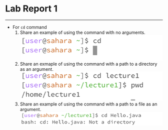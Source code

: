 # Lab Report 1
---
- For `cd` command
  1. Share an example of using the command with no arguments.
     ![](cd-no-arguments.png)
  2. Share an exmaple of using the command with a path to a directory as an argument.
     ![](cd-directory.png)
  3. Share an example of using the command with a path to a file as an argument.
     ![](cd-file.png)
